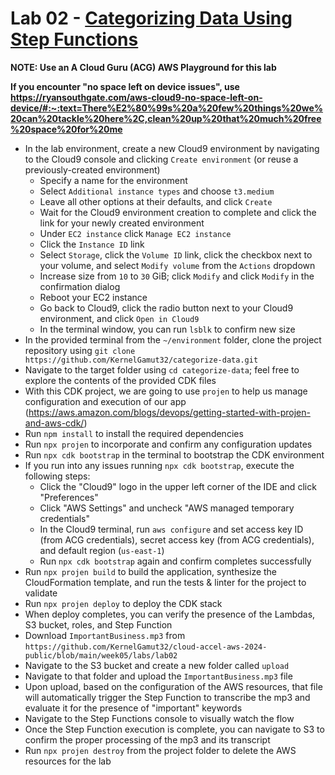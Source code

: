 # Lab 02 - [Categorizing Data Using Step Functions](https://learn.acloud.guru/handson/5197c509-cdee-42b7-a30f-2c47980a10f3)

**NOTE: Use an A Cloud Guru (ACG) AWS Playground for this lab**

**If you encounter "no space left on device issues", use https://ryansouthgate.com/aws-cloud9-no-space-left-on-device/#:~:text=There%E2%80%99s%20a%20few%20things%20we%20can%20tackle%20here%2C,clean%20up%20that%20much%20free%20space%20for%20me**

* In the lab environment, create a new Cloud9 environment by navigating to the Cloud9 console and clicking `Create environment` (or reuse a previously-created environment)
    - Specify a name for the environment
    - Select `Additional instance types` and choose `t3.medium`
    - Leave all other options at their defaults, and click `Create`
    - Wait for the Cloud9 environment creation to complete and click the link for your newly created environment
    - Under `EC2 instance` click `Manage EC2 instance`
    - Click the `Instance ID` link
    - Select `Storage`, click the `Volume ID` link, click the checkbox next to your volume, and select `Modify volume` from the `Actions` dropdown
    - Increase size from `10` to `30` GiB; click `Modify` and click `Modify` in the confirmation dialog
    - Reboot your EC2 instance
    - Go back to Cloud9, click the radio button next to your Cloud9 environment, and click `Open in Cloud9`
    - In the terminal window, you can run `lsblk` to confirm new size
* In the provided terminal from the `~/environment` folder, clone the project repository using `git clone https://github.com/KernelGamut32/categorize-data.git`
* Navigate to the target folder using `cd categorize-data`; feel free to explore the contents of the provided CDK files
* With this CDK project, we are going to use `projen` to help us manage configuration and execution of our app (https://aws.amazon.com/blogs/devops/getting-started-with-projen-and-aws-cdk/)
* Run `npm install` to install the required dependencies
* Run `npx projen` to incorporate and confirm any configuration updates
* Run `npx cdk bootstrap` in the terminal to bootstrap the CDK environment
* If you run into any issues running `npx cdk bootstrap`, execute the following steps:
    * Click the "Cloud9" logo in the upper left corner of the IDE and click "Preferences"
    * Click "AWS Settings" and uncheck "AWS managed temporary credentials"
    * In the Cloud9 terminal, run `aws configure` and set access key ID (from ACG credentials), secret access key (from ACG credentials), and default region (`us-east-1`)
    * Run `npx cdk bootstrap` again and confirm completes successfully
* Run `npx projen build` to build the application, synthesize the CloudFormation template, and run the tests & linter for the project to validate
* Run `npx projen deploy` to deploy the CDK stack
* When deploy completes, you can verify the presence of the Lambdas, S3 bucket, roles, and Step Function
* Download `ImportantBusiness.mp3` from `https://github.com/KernelGamut32/cloud-accel-aws-2024-public/blob/main/week05/labs/lab02`
* Navigate to the S3 bucket and create a new folder called `upload`
* Navigate to that folder and upload the `ImportantBusiness.mp3` file
* Upon upload, based on the configuration of the AWS resources, that file will automatically trigger the Step Function to transcribe the mp3 and evaluate it for the presence of "important" keywords
* Navigate to the Step Functions console to visually watch the flow
* Once the Step Function execution is complete, you can navigate to S3 to confirm the proper processing of the mp3 and its transcript
* Run `npx projen destroy` from the project folder to delete the AWS resources for the lab
